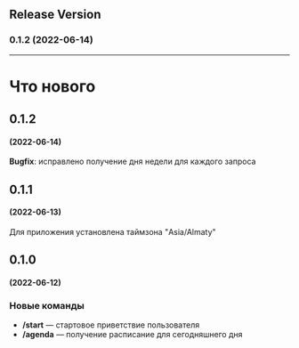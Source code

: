 ## Release Version
### 0.1.2 (2022-06-14)

---

# Что нового

## 0.1.2
#### (2022-06-14)

**Bugfix**: исправлено получение дня недели для каждого запроса

## 0.1.1
#### (2022-06-13)
Для приложения установлена таймзона "Asia/Almaty"

## 0.1.0 
#### (2022-06-12)
### Новые команды
* **/start** — стартовое приветствие пользователя
* **/agenda** — получение расписание для сегодняшнего дня
